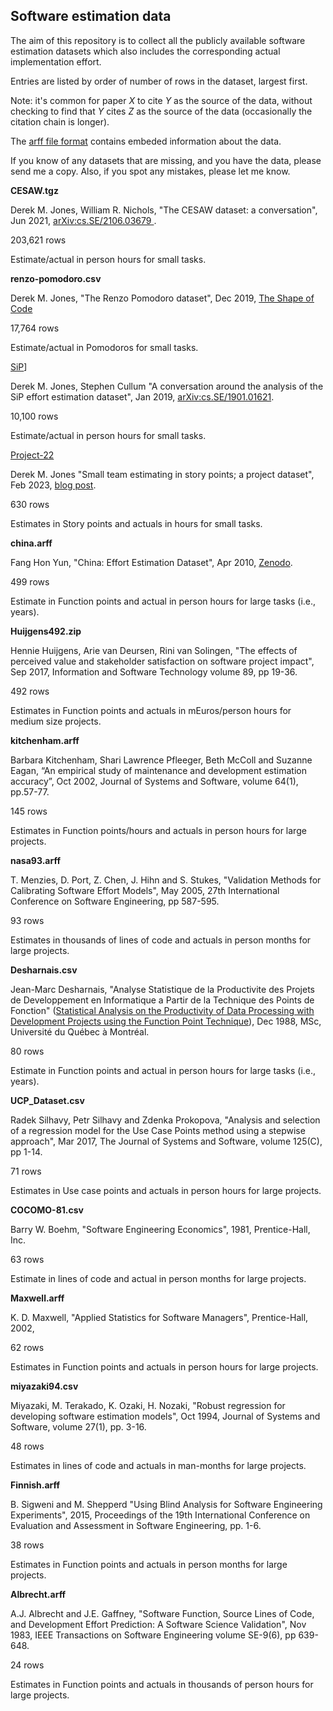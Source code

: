 Software estimation data
------------------------

The aim of this repository is to collect all the publicly available software estimation datasets which also includes the corresponding actual implementation effort.

Entries are listed by order of number of rows in the dataset, largest first.

Note: it's common for paper _X_ to cite _Y_ as the source of the data, without checking to find that _Y_ cites _Z_ as the source of the data (occasionally the citation chain is longer).

The [arff file format](https://waikato.github.io/weka-wiki/formats_and_processing/arff/) contains embeded information about the data.

If you know of any datasets that are missing, and you have the data, please send me a copy. Also, if you spot any mistakes, please let me know.

**CESAW.tgz**

Derek M. Jones, William R. Nichols, "The CESAW dataset: a conversation", Jun 2021, [arXiv:cs.SE/2106.03679 ](https://arxiv.org/abs/2106.03679).

203,621 rows

Estimate/actual in person hours for small tasks.

**renzo-pomodoro.csv**

Derek M. Jones, "The Renzo Pomodoro dataset", Dec 2019, [The Shape of Code](https://shape-of-code.com/2019/12/15/the-renzo-pomodoro-dataset/)

17,764 rows

Estimate/actual in Pomodoros for small tasks.

[SiP](https://github.com/Derek-Jones/SiP_dataset)]

Derek M. Jones, Stephen Cullum "A conversation around the analysis of the SiP effort estimation dataset", Jan 2019, [arXiv:cs.SE/1901.01621](https://arxiv.org/abs/1901.01621).

10,100 rows

Estimate/actual in person hours for small tasks.

[Project-22](https://github.com/Derek-Jones/Small-teams/tree/main/Project-22)

Derek M. Jones "Small team estimating in story points; a project dataset", Feb 2023, [blog post](https://shape-of-code.com/2023/02/26/small-team-estimating-in-story-points-a-project-dataset/).

630 rows

Estimates in Story points and actuals in hours for small tasks.

**china.arff**

Fang Hon Yun, "China: Effort Estimation Dataset", Apr 2010, [Zenodo](https://zenodo.org/records/268446).

499 rows

Estimate in Function points and actual in person hours for large tasks (i.e., years).

**Huijgens492.zip**

Hennie Huijgens, Arie van Deursen, Rini van Solingen, "The effects of perceived value and stakeholder satisfaction on software project impact", Sep 2017, Information and Software Technology volume 89, pp 19-36.

492 rows

Estimates in Function points and actuals in mEuros/person hours for medium size projects.

**kitchenham.arff**

Barbara Kitchenham, Shari Lawrence Pfleeger, Beth McColl and Suzanne Eagan, “An empirical study of maintenance and development estimation accuracy”, Oct 2002, Journal of Systems and Software, volume 64(1), pp.57-77.

145 rows

Estimates in Function points/hours and actuals in person hours for large projects.

**nasa93.arff**

 T. Menzies, D. Port, Z. Chen, J. Hihn and S. Stukes, "Validation Methods for Calibrating Software Effort Models", May 2005, 27th International Conference on Software Engineering, pp 587-595.

93 rows

Estimates in thousands of lines of code and actuals in person months for large projects.

**Desharnais.csv**

Jean-Marc Desharnais, "Analyse Statistique de la Productivite des Projets de Developpement en Informatique a Partir de la Technique des Points de Fonction" ([Statistical Analysis on the Productivity of Data Processing with Development Projects using the Function Point Technique](https://www.researchgate.net/publication/239055897_Analyse_Statistique_de_la_Productivite_des_Projets_de_Developpement_en_Informatique_a_Partir_de_la_Technique_des_Points_de_Fonction)), Dec 1988, MSc, Université du Québec à Montréal.

80 rows

Estimate in Function points and actual in person hours for large tasks (i.e., years).

**UCP_Dataset.csv**

Radek Silhavy, Petr Silhavy and Zdenka Prokopova, "Analysis and selection of a regression model for the Use Case Points method using a stepwise approach", Mar 2017, The Journal of Systems and Software, volume 125(C), pp 1-14.

71 rows

Estimates in Use case points and actuals in person hours for large projects.

**COCOMO-81.csv**

Barry W. Boehm, "Software Engineering Economics", 1981, Prentice-Hall, Inc.

63 rows

Estimate in lines of code and actual in person months for large projects.

**Maxwell.arff**

K. D. Maxwell, "Applied Statistics for Software Managers", Prentice-Hall, 2002,

62 rows

Estimates in Function points and actuals in person hours for large projects.

**miyazaki94.csv**

Miyazaki, M. Terakado, K. Ozaki, H. Nozaki, "Robust regression for developing software estimation models", Oct 1994, Journal of Systems and Software, volume 27(1), pp. 3-16.

48 rows

Estimates in lines of code and actuals in man-months for large projects.

**Finnish.arff**

B. Sigweni and M. Shepperd "Using Blind Analysis for Software Engineering Experiments",
2015, Proceedings of the 19th International Conference on Evaluation and Assessment in Software Engineering, pp. 1-6.

38 rows

Estimates in Function points and actuals in person months for large projects.

**Albrecht.arff**

A.J. Albrecht and J.E. Gaffney, "Software Function, Source Lines of Code, and Development Effort Prediction: A Software Science Validation", Nov 1983, IEEE Transactions on Software Engineering volume SE-9(6), pp 639-648.

24 rows

Estimates in Function points and actuals in thousands of person hours for large projects.